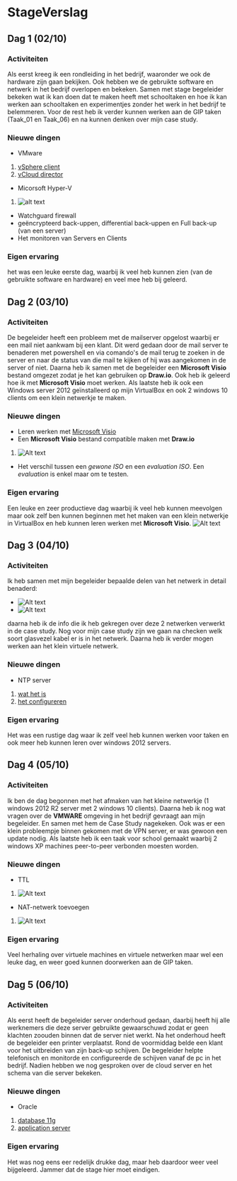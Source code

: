 # StageVerslag

## Dag 1 (02/10)

### Activiteiten
Als eerst kreeg ik een rondleiding in het bedrijf, waaronder we ook de hardware zijn gaan bekijken. Ook hebben we de gebruikte software en netwerk in het bedrijf overlopen en bekeken. Samen met stage begeleider bekeken wat ik kan doen dat te maken heeft met schooltaken en hoe ik kan werken aan schooltaken en experimentjes zonder het werk in het bedrijf te belemmeren. Voor de rest heb ik verder kunnen werken aan de GIP taken (Taak_01 en Taak_06) en na kunnen denken over mijn case study.

### Nieuwe dingen
* VMware
1. [vSphere client](https://my.vmware.com/en/web/vmware/info/slug/datacenter_cloud_infrastructure/vmware_vsphere/6_5)
2. [vCloud director](https://www.vmware.com/products/vcloud-director.html)
* Micorsoft Hyper-V
1. ![alt text](http://www.microsoft.com/presspass/images/features/2008/06-26Hyper-VScreenshot2-lg.jpg)
* Watchguard firewall
* geëncrypteerd back-uppen, differential back-uppen en Full back-up (van een server)
* Het monitoren van Servers en Clients

### Eigen ervaring
het was een leuke eerste dag, waarbij ik veel heb kunnen zien (van de gebruikte software en hardware) en veel mee heb bij geleerd.

## Dag 2 (03/10)

### Activiteiten
De begeleider heeft een probleem met de mailserver opgelost waarbij er een mail niet aankwam bij een klant. Dit werd gedaan door de mail server te benaderen met powershell en via comando's de mail terug te zoeken in de server en naar de status van die mail te kijken of hij was aangekomen in de server of niet. Daarna heb ik samen met de begeleider een **Microsoft Visio** bestand omgezet zodat je het kan gebruiken op **Draw.io**. Ook heb ik geleerd hoe ik met **Microsoft Visio** moet werken. Als laatste heb ik ook een Windows server 2012 geïnstalleerd op mijn VirtualBox en ook 2 windows 10 clients om een klein netwerkje te maken.

### Nieuwe dingen
* Leren werken met [Microsoft Visio](https://products.office.com/nl-be/visio/microsoft-visio-plans-and-pricing-compare-visio-options)
* Een **Microsoft Visio** bestand compatible maken met **Draw.io**
1. ![Alt text](https://files.gitter.im/MichielVE-immalle/5dtn/Draw.png)
* Het verschil tussen een *gewone ISO* en een *evaluation ISO*. Een *evaluation* is enkel maar om te testen.

### Eigen ervaring
Een leuke en zeer productieve dag waarbij ik veel heb kunnen meevolgen maar ook zelf ben kunnen beginnen met het maken van een klein netwerkje in VirtualBox en heb kunnen leren werken met **Microsoft Visio**.
![Alt text](https://files.gitter.im/MichielVE-immalle/mYkB/image.png)

## Dag 3 (04/10)

### Activiteiten
Ik heb samen met mijn begeleider bepaalde delen van het netwerk in detail benaderd:
* ![Alt text](https://files.gitter.im/MichielVE-immalle/knI0/image.png)
* ![Alt text](https://files.gitter.im/MichielVE-immalle/uBLH/image.png)

daarna heb ik de info die ik heb gekregen over deze 2 netwerken verwerkt in de case study. Nog voor mijn case study zijn we gaan na checken welk soort glasvezel kabel er is in het netwerk. Daarna heb ik verder mogen werken aan het klein virtuele netwerk.

### Nieuwe dingen
* NTP server
1. [wat het is](https://nl.wikipedia.org/wiki/Network_Time_Protocol)
2. [het configureren](http://www.sysadminlab.net/windows/configuring-ntp-on-windows-server-2012)

### Eigen ervaring
Het was een rustige dag waar ik zelf veel heb kunnen werken voor taken en ook meer heb kunnen leren over windows 2012 servers.

## Dag 4 (05/10)

### Activiteiten
Ik ben de dag begonnen met het afmaken van het kleine netwerkje (1 windows 2012 R2 server met 2 windows 10 clients). Daarna heb ik nog wat vragen over de **VMWARE** omgeving in het bedrijf  gevraagt aan mijn begeleider. En samen met hem de Case Study nagekeken. Ook was er een klein probleempje binnen gekomen met de VPN server, er was gewoon een update nodig. Als laatste heb ik een taak voor school gemaakt waarbij 2 windows XP machines peer-to-peer verbonden moesten worden.

### Nieuwe dingen
* TTL
1. ![Alt text](https://files.gitter.im/MichielVE-immalle/UpxG/image.png)
* NAT-netwerk toevoegen
1. ![Alt text](https://files.gitter.im/MichielVE-immalle/FwVf/image.png)

### Eigen ervaring
Veel herhaling over virtuele machines en virtuele netwerken maar wel een leuke dag, en weer goed kunnen doorwerken aan de GIP taken.

## Dag 5 (06/10)

### Activiteiten
Als eerst heeft de begeleider server onderhoud gedaan, daarbij heeft hij alle werknemers die deze server gebruikte gewaarschuwd zodat er geen klachten zoouden binnen dat de server niet werkt. Na het onderhoud heeft de begeleider een printer verplaatst. Rond de voormiddag belde een klant voor het uitbreiden van zijn back-up schijven. De begeleider helpte telefonisch en monitorde en configureerde de schijven vanaf de pc in het bedrijf. Nadien hebben we nog gesproken over de cloud server en het schema van die server bekeken.

### Nieuwe dingen
* Oracle
1. [database 11g](http://www.oracle.com/technetwork/database/enterprise-edition/downloads/112010-win64soft-094461.html)
2. [application server](https://www.oracle.com/middleware/weblogic/index.html)

### Eigen ervaring
Het was nog eens eer redelijk drukke dag, maar heb daardoor weer veel bijgeleerd. Jammer dat de stage hier moet eindigen.
